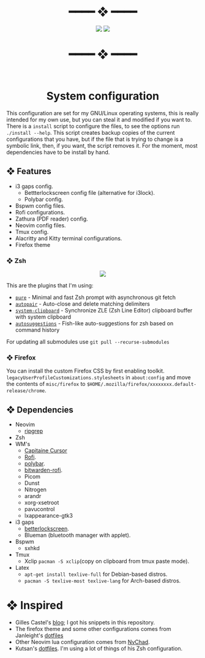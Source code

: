 <div align="center">
  <h1>━━━━  ❖  ━━━━</h1>
  <img src="https://raw.githubusercontent.com/vFredo/dotfiles/main/.github/assets/bspwm-rice.png" />
  <img src="https://raw.githubusercontent.com/vFredo/dotfiles/main/.github/assets/nvim-screenshot.png" />
  <h1>━━━━  ❖  ━━━━</h1>
  <br />
  <h1>System configuration</h1>
</div>

This configuration are set for my GNU/Linux operating systems, this is really intended for my own use,
but you can steal it and modified if you want to. There is a `install` script to configure
the files, to see the options run `./install --help`. This script creates backup copies of the current
configurations that you have, but if the file that is trying to change is a symbolic link, then, if
you want, the script removes it. For the moment, most dependencies have to be install by hand.

## ❖ Features
* i3 gaps config.
  * Bettterlockscreen config file (alternative for i3lock).
  * Polybar config.
* Bspwm config files.
* Rofi configurations.
* Zathura (PDF reader) config.
* Neovim config files.
* Tmux config.
* Alacritty and Kitty terminal configurations.
* Firefox theme

### ❖ Zsh
<div align="center">
  <img src="https://raw.githubusercontent.com/vFredo/dotfiles/main/.github/assets/zsh-prompt.png"/>
</div>

This are the plugins that I'm using:
- [`pure`](https://github.com/sindresorhus/pure) - Minimal and fast Zsh prompt with asynchronous git fetch
- [`autopair`](https://github.com/hlissner/zsh-autopair) - Auto-close and delete matching delimiters
- [`system-clipboard`](https://github.com/kutsan/zsh-system-clipboard) - Synchronize ZLE (Zsh Line Editor) clipboard buffer with system clipboard
- [`autosuggestions`](https://github.com/zsh-users/zsh-autosuggestions) - Fish-like auto-suggestions for zsh based on command history

For updating all submodules use `git pull --recurse-submodules`

### ❖ Firefox
You can install the custom Firefox CSS by first enabling toolkit.
`legacyUserProfileCustomizations.stylesheets` in `about:config` and move
the contents of `misc/firefox` to `$HOME/.mozilla/firefox/xxxxxxxx.default-release/chrome`.

## ❖ Dependencies
* Neovim
  * [ripgrep](https://github.com/BurntSushi/ripgrep)
* Zsh
* WM's
  * [Capitaine Cursor](https://github.com/keeferrourke/capitaine-cursors)
  * [Rofi](https://github.com/davatorium/rofi).
  * [polybar](https://github.com/polybar/polybar).
  * [bitwarden-rofi](https://github.com/mattydebie/bitwarden-rofi).
  * Picom
  * Dunst
  * Nitrogen
  * arandr
  * xorg-xsetroot
  * pavucontrol
  * lxappearance-gtk3
* i3 gaps
  * [betterlockscreen](https://github.com/pavanjadhaw/betterlockscreen).
  * Blueman (bluetooth manager with applet).
* Bspwm
  * sxhkd
* Tmux
  * Xclip `pacman -S xclip`(copy on clipboard from tmux paste mode).
* Latex
  * `apt-get install texlive-full` for Debian-based distros.
  * `pacman -S texlive-most texlive-lang` for Arch-based distros.

# ❖ Inspired
* Gilles Castel's [blog](https://castel.dev/); I got his snippets in this repository.
* The firefox theme and some other configurations comes from Janleight's [dotfiles](https://github.com/janleigh/dotfiles)
* Other Neovim lua configuration comes from [NvChad](https://github.com/NvChad/NvChad).
* Kutsan's [dotfiles](https://github.com/kutsan/dotfiles). I'm using a lot of things of his Zsh configuration.
